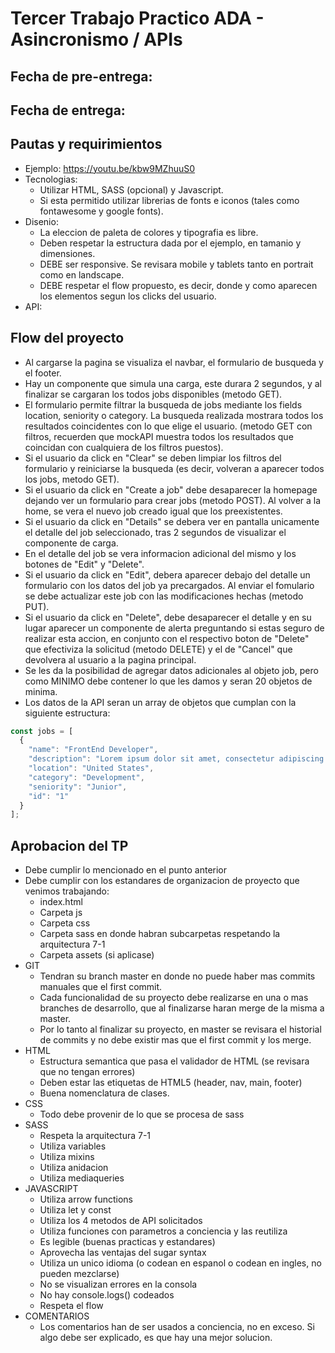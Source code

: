 # Tercer Trabajo Practico ADA - Asincronismo / APIs

## Fecha de pre-entrega: 
## Fecha de entrega: 
## Pautas y requirimientos

- Ejemplo: https://youtu.be/kbw9MZhuuS0
- Tecnologias:
    - Utilizar HTML, SASS (opcional) y Javascript.
    - Si esta permitido utilizar librerias de fonts e iconos (tales como fontawesome y google fonts).
- Disenio:
    - La eleccion de paleta de colores y tipografia es libre.
    - Deben respetar la estructura dada por el ejemplo, en tamanio y dimensiones.
    - DEBE ser responsive. Se revisara mobile y tablets tanto en portrait como en landscape.
    - DEBE respetar el flow propuesto, es decir, donde y como aparecen los elementos segun los clicks del usuario.
- API:

## Flow del proyecto

- Al cargarse la pagina se visualiza el navbar, el formulario de busqueda y el footer.
- Hay un componente que simula una carga, este durara 2 segundos, y al finalizar se cargaran los todos jobs disponibles (metodo GET).
- El formulario permite filtrar la busqueda de jobs mediante los fields location, seniority o category. La busqueda realizada mostrara todos los resultados coincidentes con lo que elige el usuario. (metodo GET con filtros, recuerden que mockAPI muestra todos los resultados que coincidan con cualquiera de los filtros puestos).
- Si el usuario da click en "Clear" se deben limpiar los filtros del formulario y reiniciarse la busqueda (es decir, volveran a aparecer todos los jobs, metodo GET).
- Si el usuario da click en "Create a job" debe desaparecer la homepage dejando ver un formulario para crear jobs (metodo POST). Al volver a la home, se vera el nuevo job creado igual que los preexistentes.
- Si el usuario da click en "Details" se debera ver en pantalla unicamente el detalle del job seleccionado, tras 2 segundos de visualizar el componente de carga.
- En el detalle del job se vera informacion adicional del mismo y los botones de "Edit" y "Delete".
- Si el usuario da click en "Edit", debera aparecer debajo del detalle un formulario con los datos del job ya precargados. Al enviar el fomulario se debe actualizar este job con las modificaciones hechas (metodo PUT).
- Si el usuario da click en "Delete", debe desaparecer el detalle y en su lugar aparecer un componente de alerta preguntando si estas seguro de realizar esta accion, en conjunto con el respectivo boton de "Delete" que efectiviza la solicitud (metodo DELETE) y el de "Cancel" que devolvera al usuario a la pagina principal.
- Se les da la posibilidad de agregar datos adicionales al objeto job, pero como MINIMO debe contener lo que les damos y seran 20 objetos de minima.
- Los datos de la API seran un array de objetos que cumplan con la siguiente estructura:
```js
const jobs = [
  {
    "name": "FrontEnd Developer",
    "description": "Lorem ipsum dolor sit amet, consectetur adipiscing elit, sed do eiusmod tempor incididunt ut labore et dolore magna aliqua. Faucibus turpis in eu mi bibendum neque. Eu volutpat odio facilisis mauris sit amet massa vitae tortor. Congue nisi vitae suscipit tellus mauris a diam maecenas sed. Sagittis purus sit amet volutpat consequat mauris nunc congue. Sagittis purus sit amet volutpat consequat mauris nunc congue.",
    "location": "United States",
    "category": "Development",
    "seniority": "Junior",
    "id": "1"
  }
];
```

## Aprobacion del TP

- Debe cumplir lo mencionado en el punto anterior
- Debe cumplir con los estandares de organizacion de proyecto que venimos trabajando:
    - index.html
    - Carpeta js
    - Carpeta css
    - Carpeta sass en donde habran subcarpetas respetando la arquitectura 7-1
    - Carpeta assets (si aplicase)
- GIT
    - Tendran su branch master en donde no puede haber mas commits manuales que el first commit.
    - Cada funcionalidad de su proyecto debe realizarse en una o mas branches de desarrollo, que al finalizarse haran merge de la misma a master.
    - Por lo tanto al finalizar su proyecto, en master se revisara el historial de commits y no debe existir mas que el first commit y los merge.
- HTML
    - Estructura semantica que pasa el validador de HTML (se revisara que no tengan errores)
    - Deben estar las etiquetas de HTML5 (header, nav, main, footer)
    - Buena nomenclatura de clases.
- CSS
    - Todo debe provenir de lo que se procesa de sass
- SASS
    - Respeta la arquitectura 7-1
    - Utiliza variables
    - Utiliza mixins
    - Utiliza anidacion
    - Utiliza mediaqueries
- JAVASCRIPT
    - Utiliza arrow functions
    - Utiliza let y const
    - Utiliza los 4 metodos de API solicitados
    - Utiliza funciones con parametros a conciencia y las reutiliza
    - Es legible (buenas practicas y estandares)
    - Aprovecha las ventajas del sugar syntax
    - Utiliza un unico idioma (o codean en espanol o codean en ingles, no pueden mezclarse)
    - No se visualizan errores en la consola
    - No hay console.logs() codeados
    - Respeta el flow
- COMENTARIOS
    - Los comentarios han de ser usados a conciencia, no en exceso. Si algo debe ser explicado, es que hay una mejor solucion.
